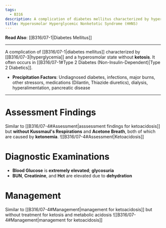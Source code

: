 ```yaml
---
tags:
  - B316
description: A complication of diabetes mellitus characterized by hyperglycemia and a hyperosmolar state without ketosis. It often occurs in Type 2 Diabetics.
title: Hyperosmolar Hyperglycemic Nonketotic Syndrome (HHNS)
---
```

**Read Also**: [[B316/07-1|Diabetes Mellitus]]
____
A complication of [[B316/07-1|diabetes mellitus]] characterized by [[B316/07-3|hyperglycemia]] and a hyperosmolar state without **ketosis**. It often occurs in [[B316/07-1#Type 2 Diabetes (Non-Insulin-Dependent)|Type 2 Diabetics]].
- **Precipitation Factors**: Undiagnosed diabetes, infections, major burns, other stressors, medications (Dilantin, Thiazide diuretics), dialysis, hyperalimentation, pancreatic disease
___
# Assessment Findings
Similar to [[B316/07-4#Assessment|asssessment findings for ketoacidosis]] but **without Kussmaul's Respirations** and **Acetone Breath**, both of which are caused by **ketonemia**.
![[B316/07-4#Assessment|Ketoacidosis]]
# Diagnostic Examinations
- **Blood Glucose** is **extremely elevated**; **glycosuria**
- **BUN**, **Creatinine**, and **Hct** are elevated due to **dehydration**
# Management
Similar to [[B316/07-4#Management|management for ketoacidosis]] but without treatment for ketosis and metabolic acidosis
![[B316/07-4#Management|management for ketoacidosis]]
